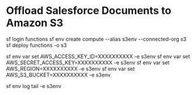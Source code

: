 # Offload Salesforce Documents to Amazon S3


sf login functions
sf env create compute --alias s3env --connected-org s3
sf deploy functions -o s3 

sf env var set AWS_ACCESS_KEY_ID=XXXXXXXXXX -e s3env
sf env var set AWS_SECRET_ACCESS_KEY=XXXXXXXXXX -e s3env
sf env var set AWS_REGION=XXXXXXXXXX -e s3env
sf env var set AWS_S3_BUCKET=XXXXXXXXXX -e s3env

sf env log tail -e s3env
